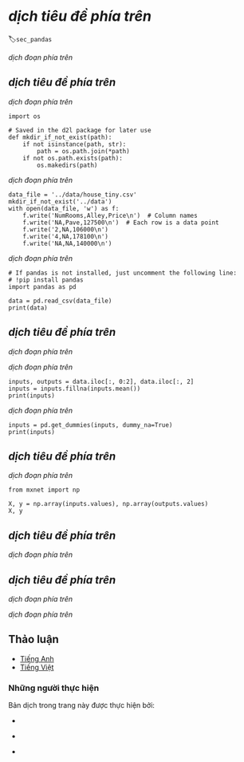 <!-- ===================== Bắt đầu dịch Phần 1 ===================== -->
<!-- ========================================= REVISE PHẦN 1 - BẮT ĐẦU =================================== -->

<!--
# Data Preprocessing
-->

# *dịch tiêu đề phía trên*
:label:`sec_pandas`

<!--
So far we have introduced a variety of techniques for manipulating data that are already stored in `ndarray`s.
To apply deep learning to solving real-world problems, we often begin with preprocessing raw data, rather than those nicely prepared data in the `ndarray` format.
Among popular data analytic tools in Python, the `pandas` package is commonly used.
Like many other extension packages in the vast ecosystem of Python, `pandas` can work together with `ndarray`.
So, we will briefly walk through steps for preprocessing raw data with `pandas` and converting them into the `ndarray` format.
We will cover more data preprocessing techniques in later chapters.
-->

*dịch đoạn phía trên*

<!--
## Reading the Dataset
-->

## *dịch tiêu đề phía trên*

<!--
As an example, we begin by creating an artificial dataset that is stored in a csv (comma-separated values) file `../data/house_tiny.csv`. 
Data stored in other formats may be processed in similar ways. 
The following `mkdir_if_not_exist` function ensures that the directory `../data` exists. 
The comment `# Saved in the d2l package for later use` is a special mark where the following function, class, or import statements are also saved in the `d2l` package so that we can directly invoke `d2l.mkdir_if_not_exist()` later.
-->

*dịch đoạn phía trên*

```{.python .input}
import os

# Saved in the d2l package for later use
def mkdir_if_not_exist(path):
    if not isinstance(path, str):
        path = os.path.join(*path)
    if not os.path.exists(path):
        os.makedirs(path)
```

<!--
Below we write the dataset row by row into a csv file.
-->

*dịch đoạn phía trên*

```{.python .input}
data_file = '../data/house_tiny.csv'
mkdir_if_not_exist('../data')
with open(data_file, 'w') as f:
    f.write('NumRooms,Alley,Price\n')  # Column names
    f.write('NA,Pave,127500\n')  # Each row is a data point
    f.write('2,NA,106000\n')
    f.write('4,NA,178100\n')
    f.write('NA,NA,140000\n')
```

<!-- ===================== Kết thúc dịch Phần 1 ===================== -->

<!-- ===================== Bắt đầu dịch Phần 2 ===================== -->

<!--
To load the raw dataset from the created csv file, we import the `pandas` package and invoke the `read_csv` function.
This dataset has $4$ rows and $3$ columns, where each row describes the number of rooms ("NumRooms"), the alley type ("Alley"), and the price ("Price") of a house.
-->

*dịch đoạn phía trên*

```{.python .input}
# If pandas is not installed, just uncomment the following line:
# !pip install pandas
import pandas as pd

data = pd.read_csv(data_file)
print(data)
```

<!-- ========================================= REVISE PHẦN 1 - KẾT THÚC ===================================-->

<!-- ========================================= REVISE PHẦN 2 - BẮT ĐẦU ===================================-->

<!--
## Handling Missing Data
-->

## *dịch tiêu đề phía trên*

<!--
Note that "NaN" entries are missing values.
To handle missing data, typical methods include *imputation* and *deletion*, where imputation replaces missing values with substituted ones, while deletion ignores missing values. Here we will consider imputation.
-->

*dịch đoạn phía trên*

<!--
By integer-location based indexing (`iloc`), we split `data` into `inputs` and `outputs`, where the former takes the first 2 columns while the later only keeps the last column.
For numerical values in `inputs` that are missing, we replace the "NaN" entries with the mean value of the same column.
-->

*dịch đoạn phía trên*

```{.python .input}
inputs, outputs = data.iloc[:, 0:2], data.iloc[:, 2]
inputs = inputs.fillna(inputs.mean())
print(inputs)
```

<!--
For categorical or discrete values in `inputs`, we consider "NaN" as a category.
Since the "Alley" column only takes 2 types of categorical values "Pave" and "NaN", `pandas` can automatically convert this column to 2 columns "Alley_Pave" and "Alley_nan".
A row whose alley type is "Pave" will set values of "Alley_Pave" and "Alley_nan" to $1$ and $0$.
A row with a missing alley type will set their values to $0$ and $1$.
-->

*dịch đoạn phía trên*

```{.python .input}
inputs = pd.get_dummies(inputs, dummy_na=True)
print(inputs)
```

<!-- ===================== Kết thúc dịch Phần 2 ===================== -->

<!-- ===================== Bắt đầu dịch Phần 3 ===================== -->

<!--
## Conversion to the  `ndarray` Format
-->

## *dịch tiêu đề phía trên*

<!--
Now that all the entries in `inputs` and `outputs` are numerical, they can be converted to the `ndarray` format.
Once data are in this format, they can be further manipulated with those `ndarray` functionalities that we have introduced in :numref:`sec_ndarray`.
-->

*dịch đoạn phía trên*

```{.python .input}
from mxnet import np

X, y = np.array(inputs.values), np.array(outputs.values)
X, y
```

<!--
## Summary
-->

## *dịch tiêu đề phía trên*

<!--
* Like many other extension packages in the vast ecosystem of Python, `pandas` can work together with `ndarray`.
* Imputation and deletion can be used to handle missing data.
-->

*dịch đoạn phía trên*


<!--
## Exercises
-->

## *dịch tiêu đề phía trên*

<!--
Create a raw dataset with more rows and columns.
-->

*dịch đoạn phía trên*

<!--
1. Delete the column with the most missing values.
2. Convert the preprocessed dataset to the `ndarray` format.
-->

*dịch đoạn phía trên*

<!-- ===================== Kết thúc dịch Phần 3 ===================== -->

<!-- ========================================= REVISE PHẦN 2 - KẾT THÚC ===================================-->

<!--
## [Discussions](https://discuss.mxnet.io/t/4973)
-->

## Thảo luận
* [Tiếng Anh](https://discuss.mxnet.io/t/2315)
* [Tiếng Việt](https://forum.machinelearningcoban.com/c/d2l)

<!--
![](../img/qr_pandas.svg)
-->


### Những người thực hiện
Bản dịch trong trang này được thực hiện bởi:
<!--
Tác giả của mỗi Pull Request điền tên mình và tên những người review mà bạn thấy
hữu ích vào từng phần tương ứng. Mỗi dòng một tên, bắt đầu bằng dấu `*`.

Lưu ý:
* Nếu reviewer không cung cấp tên, bạn có thể dùng tên tài khoản GitHub của họ
với dấu `@` ở đầu. Ví dụ: @aivivn.
-->

<!-- Phần 1 -->
*

<!-- Phần 2 -->
*

<!-- Phần 3 -->
*